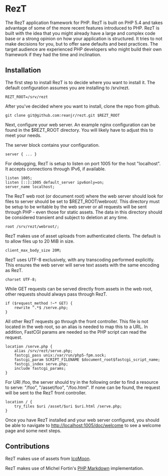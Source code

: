 RezT
====
The RezT application framework for PHP.  RezT is built on PHP 5.4 and takes
advantage of some of the more recent features introduced to PHP.  RezT is built
with the idea that you might already have a large and complex code base or a
strong opinion on how your application is structured.  It tries to not make
decisions for you, but to offer sane defaults and best practices.  The target
audience are experienced PHP developers who might build their own framework
if they had the time and inclination.

Installation
------------
The first step to install RezT is to decide where you want to install it.  The
default configuration assumes you are installing to /srv/rezt.

    REZT_ROOT=/srv/rezt

After you've decided where you want to install, clone the repo from github.

    git clone git@github.com:reanjr/rezt.git $REZT_ROOT

Next, configure your web server.  An example nginx configuration can be found in
the $REZT_ROOT directory.  You will likely have to adjust this to meet your
needs.

The server block contains your configuration.

    server { ... }

For debugging, RezT is setup to listen on port 1005 for the host "localhost".  It
accepts connections through IPv6, if available.

    listen 1005;
    listen [::]:1005 default_server ipv6only=on;
    server_name localhost;
    
The RezT web root (or document root) where the web server should look for files
to server should be set to $REZT_ROOT/webroot/.  This directory must be setup to
be writable by the web server or all requests will be sent through PHP - even
those for static assets.  The data in this directory should be considered transient
and subject to deletion at any time.

    root /srv/rezt/webroot/;

RezT makes use of asset uploads from authenticated clients.  The default is to
allow files up to 20 MiB in size.

    client_max_body_size 20M;
    
RezT uses UTF-8 exclusively, with any transcoding performed explicitly.  This
ensures the web server will serve text assets with the same encoding as RezT.

    charset UTF-8;

While GET requests can be served directly from assets in the web root, other
requests should always pass through RezT.

    if ($request_method !~* GET) {
        rewrite ^.*$ /serve.php;
    }

All other RezT requests go through the front controller.  This file is not
located in the web root, so an alias is needed to map this to a URL.  In
addition, FastCGI params are needed so the PHP script can read the request.

    location /serve.php {
        alias /srv/rezt/serve.php;
        fastcgi_pass unix:/var/run/php5-fpm.sock;
        fastcgi_param SCRIPT_FILENAME $document_root$fastcgi_script_name;
        fastcgi_index serve.php;
        include fastcgi_params;
    }

For URI /foo, the server should try in the following order to find a resource
to serve: "/foo", "/asset/foo", "/foo.html".  If none can be found, the
request will be sent to the RezT front controller.

    location / {
        try_files $uri /asset/$uri $uri.html /serve.php;
    }

Once you have RezT installed and your web server configured, you should be able
to navigate to <http://localhost:1005/doc/welcome> to see a welcome page and
some next steps.

Contributions
-------------
RezT makes use of assets from [IcoMoon](http://icomoon.io/).

RezT makes use of Michel Fortin's
[PHP Markdown](http://michelf.ca/projects/php-markdown/) implementation.
